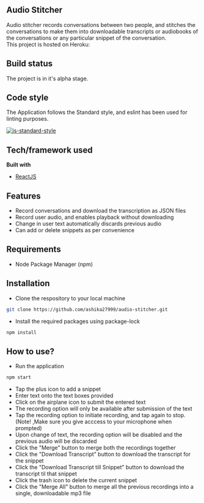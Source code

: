## Audio Stitcher
Audio stitcher records conversations between two people, and stitches the conversations to make them into downloadable transcripts or audiobooks of the conversations or any particular snippet of the conversation.  
This project is hosted on Heroku:

## Build status
The project is in it's alpha stage. 

## Code style
The Application follows the Standard style, and eslint has been used for linting purposes.

[![js-standard-style](https://img.shields.io/badge/code%20style-standard-brightgreen.svg?style=flat)](https://github.com/feross/standard)

## Tech/framework used
<b>Built with</b>
- [ReactJS](https://reactjs.org)

## Features
- Record conversations and download the transcription as JSON files
- Record user audio, and enables playback without downloading
- Change in user text automatically discards previous audio
- Can add or delete snippets as per convenience  

## Requirements
- Node Package Manager (npm)

## Installation
- Clone the respository to your local machine
```sh
git clone https://github.com/ashika27999/audio-stitcher.git
```

- Install the required packages using package-lock
```sh
npm install
```

## How to use?
- Run the application
```sh
npm start
```
- Tap the plus icon to add a snippet
- Enter text onto the text boxes provided
- Click on the airplane icon to submit the entered text
- The recording option will only be available after submission of the text
- Tap the recording option to initiate recording, and tap again to stop. (Note! ,Make sure you give acccess to your microphone when prompted)
- Upon change of text, the recording option will be disabled and the previous audio will be discarded
- Click the "Merge" button to merge both the recordings together
- Click the "Download Transcript" button to download the transcript for the snippet
- Click the "Download Transcript till Snippet" button to download the transcript til that snippet
- Click the trash icon to delete the current snippet
- Click the "Merge All" button to merge all the previous recordings into a single, downloadable mp3 file
